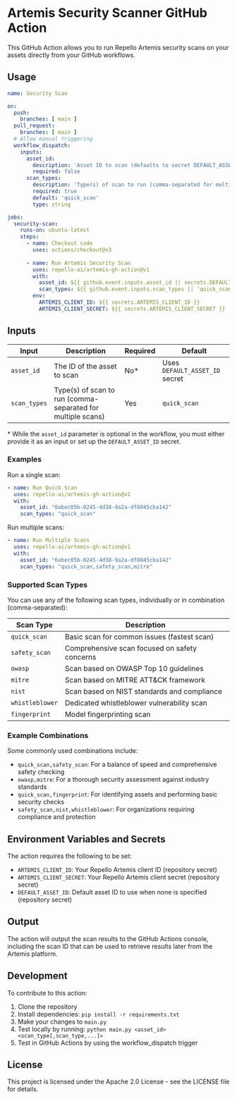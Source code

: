 # Artemis Security Scanner GitHub Action

This GitHub Action allows you to run Repello Artemis security scans on your assets directly from your GitHub workflows.

## Usage

```yaml
name: Security Scan

on:
  push:
    branches: [ main ]
  pull_request:
    branches: [ main ]
  # Allow manual triggering
  workflow_dispatch:
    inputs:
      asset_id:
        description: 'Asset ID to scan (defaults to secret DEFAULT_ASSET_ID if not provided)'
        required: false
      scan_types:
        description: 'Type(s) of scan to run (comma-separated for multiple scans)'
        required: true
        default: 'quick_scan'
        type: string

jobs:
  security-scan:
    runs-on: ubuntu-latest
    steps:
      - name: Checkout code
        uses: actions/checkout@v3
      
      - name: Run Artemis Security Scan
        uses: repello-ai/artemis-gh-action@v1
        with:
          asset_id: ${{ github.event.inputs.asset_id || secrets.DEFAULT_ASSET_ID }}
          scan_types: ${{ github.event.inputs.scan_types || 'quick_scan' }}
        env:
          ARTEMIS_CLIENT_ID: ${{ secrets.ARTEMIS_CLIENT_ID }}
          ARTEMIS_CLIENT_SECRET: ${{ secrets.ARTEMIS_CLIENT_SECRET }}
```

## Inputs

| Input | Description | Required | Default |
|-------|-------------|----------|---------|
| `asset_id` | The ID of the asset to scan | No* | Uses `DEFAULT_ASSET_ID` secret |
| `scan_types` | Type(s) of scan to run (comma-separated for multiple scans) | Yes | `quick_scan` |

\* While the `asset_id` parameter is optional in the workflow, you must either provide it as an input or set up the `DEFAULT_ASSET_ID` secret.

### Examples

Run a single scan:
```yaml
- name: Run Quick Scan
  uses: repello-ai/artemis-gh-action@v1
  with:
    asset_id: "6abec05b-0245-4d38-9a2a-df8045cba142"
    scan_types: "quick_scan"
```

Run multiple scans:
```yaml
- name: Run Multiple Scans
  uses: repello-ai/artemis-gh-action@v1
  with:
    asset_id: "6abec05b-0245-4d38-9a2a-df8045cba142"
    scan_types: "quick_scan,safety_scan,mitre"
```

### Supported Scan Types

You can use any of the following scan types, individually or in combination (comma-separated):

| Scan Type | Description |
|-----------|-------------|
| `quick_scan` | Basic scan for common issues (fastest scan) |
| `safety_scan` | Comprehensive scan focused on safety concerns |
| `owasp` | Scan based on OWASP Top 10 guidelines |
| `mitre` | Scan based on MITRE ATT&CK framework |
| `nist` | Scan based on NIST standards and compliance |
| `whistleblower` | Dedicated whistleblower vulnerability scan |
| `fingerprint` | Model fingerprinting scan |

### Example Combinations

Some commonly used combinations include:
- `quick_scan,safety_scan`: For a balance of speed and comprehensive safety checking
- `owasp,mitre`: For a thorough security assessment against industry standards
- `quick_scan,fingerprint`: For identifying assets and performing basic security checks
- `safety_scan,nist,whistleblower`: For organizations requiring compliance and protection

## Environment Variables and Secrets

The action requires the following to be set:

- `ARTEMIS_CLIENT_ID`: Your Repello Artemis client ID (repository secret)
- `ARTEMIS_CLIENT_SECRET`: Your Repello Artemis client secret (repository secret)
- `DEFAULT_ASSET_ID`: Default asset ID to use when none is specified (repository secret)

## Output

The action will output the scan results to the GitHub Actions console, including the scan ID that can be used to retrieve results later from the Artemis platform.

## Development

To contribute to this action:

1. Clone the repository
2. Install dependencies: `pip install -r requirements.txt`
3. Make your changes to `main.py`
4. Test locally by running: `python main.py <asset_id> <scan_type[,scan_type,...]>`
5. Test in GitHub Actions by using the workflow_dispatch trigger

## License

This project is licensed under the Apache 2.0 License - see the LICENSE file for details.
